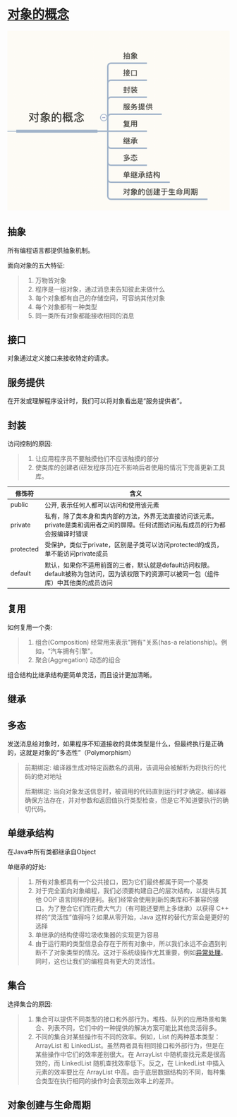 # [对象的概念](https://lingcoder.gitee.io/onjava8/#/book/01-What-is-an-Object)

![image-20200407210129405](media/image-20200407210129405.png)

## 抽象

所有编程语言都提供抽象机制。

面向对象的五大特征:

> 1. 万物皆对象
> 2. 程序是一组对象，通过消息来告知彼此来做什么
> 3. 每个对象都有自己的存储空间，可容纳其他对象
> 4. 每个对象都有一种类型
> 5. 同一类所有对象都能接收相同的消息

## 接口

对象通过定义接口来接收特定的请求。

## 服务提供

在开发或理解程序设计时，我们可以将对象看出是“服务提供者”。

## 封装

访问控制的原因:

> 1. 让应用程序员不要触摸他们不应该触摸的部分
> 2. 使类库的创建者(研发程序员)在不影响后者使用的情况下完善更新工具库。

| 修饰符    | 含义                                                         |
| --------- | ------------------------------------------------------------ |
| public    | 公开, 表示任何人都可以访问和使用该元素                       |
| private   | 私有，除了类本身和类内部的方法，外界无法直接访问该元素。private是类和调用者之间的屏障。任何试图访问私有成员的行为都会报编译时错误 |
| protected | 受保护，类似于private，区别是子类可以访问protected的成员，单不能访问private成员 |
| default   | 默认，如果你不适用前面的三者，默认就是default访问权限。default被称为包访问，因为该权限下的资源可以被同一包（组件库）中其他类的成员访问 |

## 复用

如何复用一个类:

> 1. 组合(Composition) 经常用来表示"拥有"关系(has-a relationship)。例如，“汽车拥有引擎”。
> 2. 聚合(Aggregation) 动态的组合

组合结构比继承结构更简单灵活，而且设计更加清晰。

## 继承

## 多态

发送消息给对象时，如果程序不知道接收的具体类型是什么，但最终执行是正确的，这就是对象的“多态性”（Polymorphism）

> 前期绑定: 编译器生成对特定函数名的调用，该调用会被解析为将执行的代码的绝对地址
>
> 后期绑定: 当向对象发送信息时，被调用的代码直到运行时才确定。编译器确保方法存在，并对参数和返回值执行类型检查，但是它不知道要执行的确切代码。

## 单继承结构

在Java中所有类都继承自Object

单继承的好处:

> 1. 所有对象都具有一个公共接口，因为它们最终都属于同一个基类
> 2. 对于完全面向对象编程，我们必须要构建自己的层次结构，以提供与其他 OOP 语言同样的便利。我们经常会使用到新的类库和不兼容的接口。为了整合它们而花费大气力（有可能还要用上多继承）以获得 C++ 样的“灵活性”值得吗？如果从零开始，Java 这样的替代方案会是更好的选择
> 3. 单继承的结构使得垃圾收集器的实现更为容易
> 4. 由于运行期的类型信息会存在于所有对象中，所以我们永远不会遇到判断不了对象类型的情况。这对于系统级操作尤其重要，例如[异常处理](https://lingcoder.gitee.io/onjava8/#/book/01-What-is-an-Object?id=异常处理)。同时，这也让我们的编程具有更大的灵活性。

## 集合

选择集合的原因:

> 1. 集合可以提供不同类型的接口和外部行为。堆栈、队列的应用场景和集合、列表不同，它们中的一种提供的解决方案可能比其他灵活得多。
> 2. 不同的集合对某些操作有不同的效率。例如，List 的两种基本类型：ArrayList 和 LinkedList。虽然两者具有相同接口和外部行为，但是在某些操作中它们的效率差别很大。在 ArrayList 中随机查找元素是很高效的，而 LinkedList 随机查找效率低下。反之，在 LinkedList 中插入元素的效率要比在 ArrayList 中高。由于底层数据结构的不同，每种集合类型在执行相同的操作时会表现出效率上的差异。

## 对象创建与生命周期

